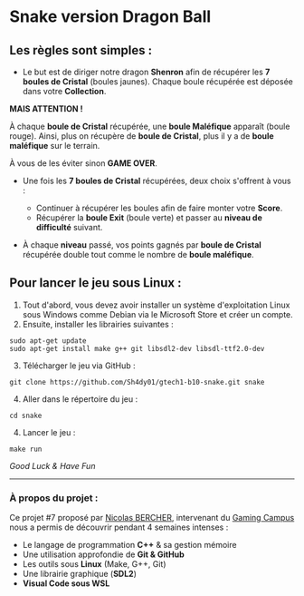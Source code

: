 # Snake version Dragon Ball 

## Les règles sont simples :

- Le but est de diriger notre dragon **Shenron** afin de récupérer les **7 boules de Cristal** (boules jaunes).
    Chaque boule récupérée est déposée dans votre **Collection**.

**MAIS ATTENTION !**

À chaque **boule de Cristal** récupérée, une **boule Maléfique** apparaît (boule rouge).
Ainsi, plus on récupère de **boule de Cristal**, plus il y a de **boule maléfique** sur le terrain.

À vous de les éviter sinon **GAME OVER**.


- Une fois les **7 boules de Cristal** récupérées, deux choix s'offrent à vous : 
    - Continuer à récupérer les boules afin de faire monter votre **Score**.
    - Récupérer la **boule Exit** (boule verte) et passer au **niveau de difficulté** suivant.

- À chaque **niveau** passé, vos points gagnés par **boule de Cristal** récupérée double tout comme le nombre de **boule maléfique**.


## Pour lancer le jeu sous Linux :

1. Tout d'abord, vous devez avoir installer un système d'exploitation Linux sous Windows comme Debian via le Microsoft Store et créer un compte.
2. Ensuite, installer les librairies suivantes :
```
sudo apt-get update
sudo apt-get install make g++ git libsdl2-dev libsdl-ttf2.0-dev
```
3. Télécharger le jeu via GitHub :
```
git clone https://github.com/Sh4dy01/gtech1-b10-snake.git snake
```
4. Aller dans le répertoire du jeu :
```
cd snake
```
4. Lancer le jeu :
```
make run
```
*Good Luck & Have Fun*

---
### **À propos du projet :**

Ce projet #7 proposé par [Nicolas BERCHER](https://www.linkedin.com/in/nicolas-bercher), intervenant du [Gaming Campus](https://gamingcampus.fr/) nous a permis de découvrir pendant 4 semaines intenses : 
- Le langage de programmation **C++** & sa gestion mémoire
- Une utilisation approfondie de **Git & GitHub**
- Les outils sous **Linux** (Make, G++, Git)
- Une librairie graphique (**SDL2**)
- **Visual Code sous WSL**